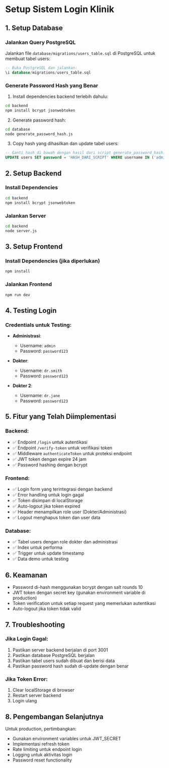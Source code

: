 # Setup Sistem Login Klinik

## 1. Setup Database

### Jalankan Query PostgreSQL
Jalankan file `database/migrations/users_table.sql` di PostgreSQL untuk membuat tabel users:

```sql
-- Buka PostgreSQL dan jalankan:
\i database/migrations/users_table.sql
```

### Generate Password Hash yang Benar
1. Install dependencies backend terlebih dahulu:
```bash
cd backend
npm install bcrypt jsonwebtoken
```

2. Generate password hash:
```bash
cd database
node generate_password_hash.js
```

3. Copy hash yang dihasilkan dan update tabel users:
```sql
-- Ganti hash di bawah dengan hasil dari script generate_password_hash.js
UPDATE users SET password = 'HASH_DARI_SCRIPT' WHERE username IN ('admin', 'dr.smith', 'dr.jane');
```

## 2. Setup Backend

### Install Dependencies
```bash
cd backend
npm install bcrypt jsonwebtoken
```

### Jalankan Server
```bash
cd backend
node server.js
```

## 3. Setup Frontend

### Install Dependencies (jika diperlukan)
```bash
npm install
```

### Jalankan Frontend
```bash
npm run dev
```

## 4. Testing Login

### Credentials untuk Testing:
- **Administrasi**: 
  - Username: `admin`
  - Password: `password123`

- **Dokter**: 
  - Username: `dr.smith`
  - Password: `password123`

- **Dokter 2**: 
  - Username: `dr.jane`
  - Password: `password123`

## 5. Fitur yang Telah Diimplementasi

### Backend:
- ✅ Endpoint `/login` untuk autentikasi
- ✅ Endpoint `/verify-token` untuk verifikasi token
- ✅ Middleware `authenticateToken` untuk proteksi endpoint
- ✅ JWT token dengan expire 24 jam
- ✅ Password hashing dengan bcrypt

### Frontend:
- ✅ Login form yang terintegrasi dengan backend
- ✅ Error handling untuk login gagal
- ✅ Token disimpan di localStorage
- ✅ Auto-logout jika token expired
- ✅ Header menampilkan role user (Dokter/Administrasi)
- ✅ Logout menghapus token dan user data

### Database:
- ✅ Tabel users dengan role dokter dan administrasi
- ✅ Index untuk performa
- ✅ Trigger untuk update timestamp
- ✅ Data demo untuk testing

## 6. Keamanan

- Password di-hash menggunakan bcrypt dengan salt rounds 10
- JWT token dengan secret key (gunakan environment variable di production)
- Token verification untuk setiap request yang memerlukan autentikasi
- Auto-logout jika token tidak valid

## 7. Troubleshooting

### Jika Login Gagal:
1. Pastikan server backend berjalan di port 3001
2. Pastikan database PostgreSQL berjalan
3. Pastikan tabel users sudah dibuat dan berisi data
4. Pastikan password hash sudah di-update dengan benar

### Jika Token Error:
1. Clear localStorage di browser
2. Restart server backend
3. Login ulang

## 8. Pengembangan Selanjutnya

Untuk production, pertimbangkan:
- Gunakan environment variables untuk JWT_SECRET
- Implementasi refresh token
- Rate limiting untuk endpoint login
- Logging untuk aktivitas login
- Password reset functionality